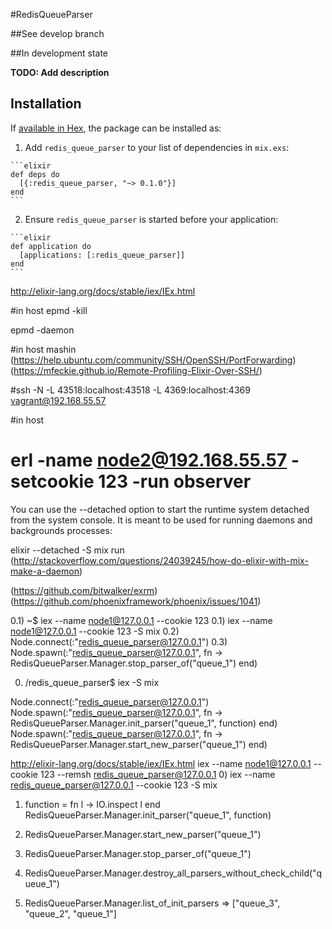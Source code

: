 #RedisQueueParser

##See develop branch

##In development state

**TODO: Add description**

## Installation

If [available in Hex](https://hex.pm/docs/publish), the package can be installed as:

  1. Add `redis_queue_parser` to your list of dependencies in `mix.exs`:

    ```elixir
    def deps do
      [{:redis_queue_parser, "~> 0.1.0"}]
    end
    ```

  2. Ensure `redis_queue_parser` is started before your application:

    ```elixir
    def application do
      [applications: [:redis_queue_parser]]
    end
    ```


http://elixir-lang.org/docs/stable/iex/IEx.html


    
#in host
epmd -kill

epmd -daemon

#in host mashin (https://help.ubuntu.com/community/SSH/OpenSSH/PortForwarding)(https://mfeckie.github.io/Remote-Profiling-Elixir-Over-SSH/)

#ssh -N -L 43518:localhost:43518 -L 4369:localhost:4369 vagrant@192.168.55.57

#in host
# erl -name node2@192.168.55.57 -setcookie 123 -run observer



You can use the --detached option to start the runtime system detached from the system console. It is meant to be used for running daemons and backgrounds processes:

elixir --detached -S mix run (http://stackoverflow.com/questions/24039245/how-do-elixir-with-mix-make-a-daemon)

(https://github.com/bitwalker/exrm)
(https://github.com/phoenixframework/phoenix/issues/1041)






0.1) ~$ iex --name node1@127.0.0.1 --cookie 123
0.1) iex --name node1@127.0.0.1 --cookie 123 -S mix
0.2) Node.connect(:"redis_queue_parser@127.0.0.1") 
0.3) Node.spawn(:"redis_queue_parser@127.0.0.1", fn -> RedisQueueParser.Manager.stop_parser_of("queue_1") end)

0) /redis_queue_parser$ iex -S mix

Node.connect(:"redis_queue_parser@127.0.0.1")
Node.spawn(:"redis_queue_parser@127.0.0.1", fn -> RedisQueueParser.Manager.init_parser("queue_1", function) end)
Node.spawn(:"redis_queue_parser@127.0.0.1", fn -> RedisQueueParser.Manager.start_new_parser("queue_1") end)  

http://elixir-lang.org/docs/stable/iex/IEx.html
iex --name node1@127.0.0.1 --cookie 123 --remsh redis_queue_parser@127.0.0.1
0) iex --name redis_queue_parser@127.0.0.1 --cookie 123 -S mix

1) function =  fn l -> IO.inspect l end
   RedisQueueParser.Manager.init_parser("queue_1", function) 
   

2) RedisQueueParser.Manager.start_new_parser("queue_1")

3) RedisQueueParser.Manager.stop_parser_of("queue_1")

4) RedisQueueParser.Manager.destroy_all_parsers_without_check_child("queue_1")

5) RedisQueueParser.Manager.list_of_init_parsers => ["queue_3", "queue_2", "queue_1"]




